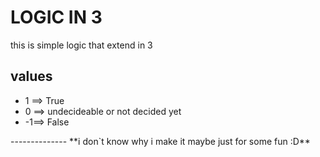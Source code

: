 # LOGIC IN 3
this is simple logic that extend in 3
## values
<ul>
 <li>	1 ==> True	</li>
 <li>	0 ==> undecideable or not decided yet	</li>
 <li>	-1==> False </li>
</ul>
--------------
**i don`t know why i make it maybe just for some fun :D**